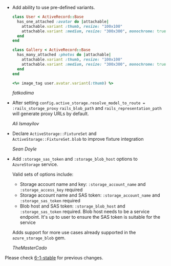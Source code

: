 *   Add ability to use pre-defined variants.

    ```ruby
    class User < ActiveRecord::Base
      has_one_attached :avatar do |attachable|
        attachable.variant :thumb, resize: "100x100"
        attachable.variant :medium, resize: "300x300", monochrome: true
      end
    end

    class Gallery < ActiveRecord::Base
      has_many_attached :photos do |attachable|
        attachable.variant :thumb, resize: "100x100"
        attachable.variant :medium, resize: "300x300", monochrome: true
      end
    end

    <%= image_tag user.avatar.variant(:thumb) %>
    ```

    *fatkodima*

*   After setting `config.active_storage.resolve_model_to_route = :rails_storage_proxy`
    `rails_blob_path` and `rails_representation_path` will generate proxy URLs by default.

    *Ali Ismayilov*

*   Declare `ActiveStorage::FixtureSet` and `ActiveStorage::FixtureSet.blob` to
    improve fixture integration

    *Sean Doyle*
    
*   Add `:storage_sas_token` and `:storage_blob_host` options to `AzureStorage` service.

    Valid sets of options include:
      *   Storage account name and key: `:storage_account_name` and `:storage_access_key` required
      *   Storage account name and SAS token: `:storage_account_name` and `:storage_sas_token` required
      *   Blob host and SAS token: `:storage_blob_host` and `:storage_sas_token` required. Blob host needs to be a service endpoint. It's up to user to ensure the SAS token is suitable for the service

    Adds support for more use cases already supported in the `azure_storage_blob` gem.

    *TheMasterCado*

Please check [6-1-stable](https://github.com/rails/rails/blob/6-1-stable/activestorage/CHANGELOG.md) for previous changes.
